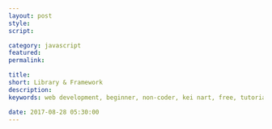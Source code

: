 ```yaml
---
layout: post
style:
script:

category: javascript
featured:
permalink:

title:
short: Library & Framework
description:
keywords: web development, beginner, non-coder, kei nart, free, tutorial, coding, programming, code nart, javascript, function, scope, type

date: 2017-08-28 05:30:00
---
```

